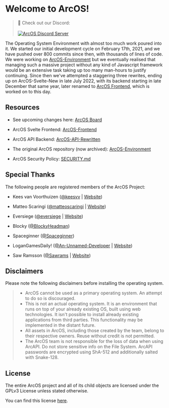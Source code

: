 <h1>Welcome to ArcOS!</h1>

> 💬 Check out our Discord:
> <br/><br/>
> [![ArcOS Discord Server](https://invidget.switchblade.xyz/S3fTadu88C)](https://discord.gg/S3fTadu88C)


The Operating System Environment with almost too much work poured into it. We started our initial development cycle on February 17th, 2021, and we have pushed over 800 commits since then, with thousands of lines of code. We were working on [ArcOS-Environment](https://github.com/IzK-ArcOS/ArcOS-Environment) but we eventually realised that managing such a massive project without any kind of Javascript framework would be an extensive task taking up too many man-hours to justify continuing. Since then we've attempted a staggering three rewrites, ending up on ArcOS-Svelte-New in late July 2022, with its backend starting in late December that same year, later renamed to [ArcOS Frontend](https://github.com/IzK-ArcOS/ArcOS-Frontend), which is worked on to this day.

## Resources

- See upcoming changes here: [ArcOS Board](https://github.com/orgs/IzK-ArcOS/projects/1)

- ArcOS Svelte Frontend: [ArcOS-Frontend](https://github.com/IzK-ArcOS/ArcOS-Frontend)
- ArcOS API Backend: [ArcOS-API-Rewritten](https://github.com/IzK-ArcOS/ArcOS-API-Rewritten)
- The original ArcOS repository (now archived): [ArcOS-Environment](https://github.com/IzK-ArcOS/ArcOS-Environment)
- ArcOS Security Policy: [SECURITY.md](https://github.com/IzK-ArcOS/ArcOS-Frontend/blob/master/SECURITY.md)

## Special Thanks

The following people are registered members of the ArcOS Project:

- Kees van Voorthuizen ([@keesvv](https://github.com/keesvv) | [Website](https://keesvv.nl))
- Matteo Scaringi ([@matteoscaringi](https://github.com/matteoscaringi) | [Website](http://matteoscaringi.be/))

- Eversiege ([@eversiege](https://github.com/eversiege) | [Website](https://eversiege.me/))
- Blocky ([@BlockyHeadman](https://github.com/Blockyheadman))
- Spaceginner ([@Spaceginner](https://github.com/Spaceginner))
- LoganGamesDaily! ([@An-Unnamed-Developer](https://github.com/An-Unnamed-Developer) | [Website](https://abacusnet.ml/about-me))
- Saw Ramsson ([@Sawrams](https://github.com/sawrams) | [Website](https://sawrams.ru/))

## Disclaimers

Please note the following disclaimers before installing the operating system.

> - ArcOS cannot be used as a primary operating system. An attempt to do so is discouraged.
> - This is not an actual operating system. It is an environment that runs on top of your already existing OS, built using web technologies. It isn't possible to install already existing applications from third parties. This functionality may be implemented in the distant future.
> - All assets in ArcOS, including those created by the team, belong to their respective owners. Reuse without credit is not permitted.
> - The ArcOS team is not responsible for the loss of data when using ArcAPI. Do not store sensitive info on the File System. ArcAPI passwords are encrypted using ShA-512 and additionally salted with Snake-128.

## License

The entire ArcOS project and all of its child objects are licensed under the GPLv3 License unless stated otherwise.

You can find this license [here](../LICENSE).
